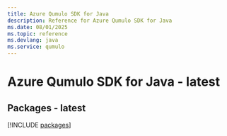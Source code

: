```yaml
---
title: Azure Qumulo SDK for Java
description: Reference for Azure Qumulo SDK for Java
ms.date: 08/01/2025
ms.topic: reference
ms.devlang: java
ms.service: qumulo
---
```

# Azure Qumulo SDK for Java - latest
## Packages - latest
[!INCLUDE [packages](qumulo-index.md)]